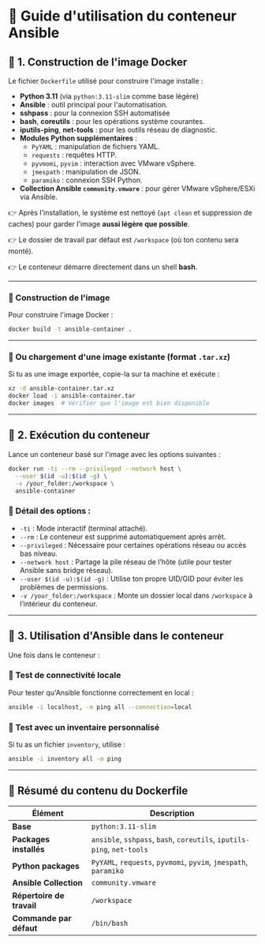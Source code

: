 # 🚀 Guide d'utilisation du conteneur **Ansible**

## 📌 1. Construction de l'image Docker

Le fichier `Dockerfile` utilisé pour construire l'image installe :
- **Python 3.11** (via `python:3.11-slim` comme base légère)
- **Ansible** : outil principal pour l'automatisation.
- **sshpass** : pour la connexion SSH automatisée 
- **bash**, **coreutils** : pour les opérations système courantes.
- **iputils-ping**, **net-tools** : pour les outils réseau de diagnostic.
- **Modules Python supplémentaires** :
  - `PyYAML` : manipulation de fichiers YAML.
  - `requests` : requêtes HTTP.
  - `pyvmomi`, `pyvim` : interaction avec VMware vSphere.
  - `jmespath` : manipulation de JSON.
  - `paramiko` : connexion SSH Python.
- **Collection Ansible `community.vmware`** : pour gérer VMware vSphere/ESXi via Ansible.

👉 Après l'installation, le système est nettoyé (`apt clean` et suppression de caches) pour garder l'image **aussi légère que possible**.

👉 Le dossier de travail par défaut est `/workspace` (où ton contenu sera monté).

👉 Le conteneur démarre directement dans un shell **bash**.

---

### 🔹 Construction de l'image

Pour construire l'image Docker :

```sh
docker build -t ansible-container .
```

---

### 🔹 Ou chargement d'une image existante (format `.tar.xz`)

Si tu as une image exportée, copie-la sur ta machine et exécute :

```sh
xz -d ansible-container.tar.xz
docker load -i ansible-container.tar
docker images  # Vérifier que l'image est bien disponible
```

---

## 📌 2. Exécution du conteneur

Lance un conteneur basé sur l'image avec les options suivantes :

```sh
docker run -ti --rm --privileged --network host \
  --user $(id -u):$(id -g) \
  -v /your_folder:/workspace \
  ansible-container
```

### 🔹 Détail des options :
- `-ti` : Mode interactif (terminal attaché).
- `--rm` : Le conteneur est supprimé automatiquement après arrêt.
- `--privileged` : Nécessaire pour certaines opérations réseau ou accès bas niveau.
- `--network host` : Partage la pile réseau de l’hôte (utile pour tester Ansible sans bridge réseau).
- `--user $(id -u):$(id -g)` : Utilise ton propre UID/GID pour éviter les problèmes de permissions.
- `-v /your_folder:/workspace` : Monte un dossier local dans `/workspace` à l’intérieur du conteneur.

---

## 📌 3. Utilisation d'Ansible dans le conteneur

Une fois dans le conteneur :

### 🔹 Test de connectivité locale

Pour tester qu'Ansible fonctionne correctement en local :

```sh
ansible -i localhost, -m ping all --connection=local
```

### 🔹 Test avec un inventaire personnalisé

Si tu as un fichier `inventory`, utilise :

```sh
ansible -i inventory all -m ping
```

---

## 📂 Résumé du contenu du Dockerfile

| Élément              | Description |
|----------------------|-------------|
| **Base**             | `python:3.11-slim` |
| **Packages installés** | `ansible`, `sshpass`, `bash`, `coreutils`, `iputils-ping`, `net-tools` |
| **Python packages**   | `PyYAML`, `requests`, `pyvmomi`, `pyvim`, `jmespath`, `paramiko` |
| **Ansible Collection** | `community.vmware` |
| **Répertoire de travail** | `/workspace` |
| **Commande par défaut** | `/bin/bash` |
